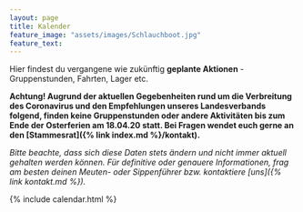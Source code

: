 ```yaml
---
layout: page
title: Kalender
feature_image: "assets/images/Schlauchboot.jpg"
feature_text:
---
```


Hier findest du vergangene wie zukünftig **geplante Aktionen** - Gruppenstunden, Fahrten, Lager etc.

**Achtung! Augrund der aktuellen Gegebenheiten rund um die Verbreitung des Coronavirus und den Empfehlungen unseres Landesverbands folgend, finden keine Gruppenstunden oder andere Aktivitäten bis zum Ende der Osterferien am 18.04.20 statt. Bei Fragen wendet euch gerne an den [Stammesrat]({% link index.md %}/kontakt).**

*Bitte beachte, dass sich diese Daten stets ändern und nicht immer aktuell gehalten werden können.
Für definitive oder genauere Informationen, frag am besten deinen Meuten- oder Sippenführer bzw. kontaktiere [uns]({% link kontakt.md %}).*

{% include calendar.html %}
